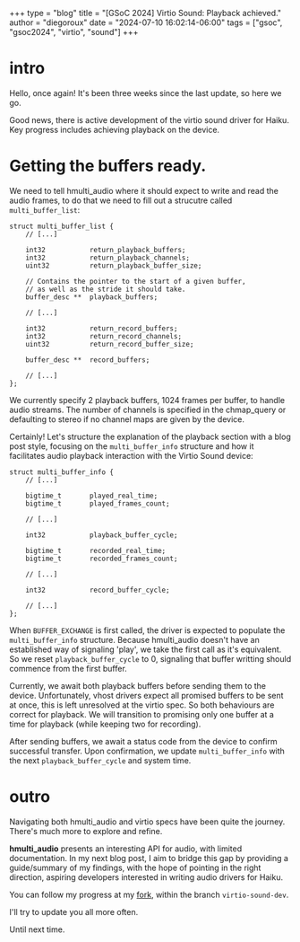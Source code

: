 +++
type = "blog"
title = "[GSoC 2024] Virtio Sound: Playback achieved."
author = "diegoroux"
date = "2024-07-10 16:02:14-06:00"
tags = ["gsoc", "gsoc2024", "virtio", "sound"]
+++

# intro
Hello, once again! It's been three weeks since the last update, so here we go.

Good news, there is active development of the virtio sound driver for Haiku.
Key progress includes achieving playback on the device.

# Getting the buffers ready.
We need to tell hmulti_audio where it should expect to write and read the audio
frames, to do that we need to fill out a strucutre called `multi_buffer_list`:
```
struct multi_buffer_list {
    // [...]

	int32			return_playback_buffers;
	int32			return_playback_channels;
	uint32			return_playback_buffer_size;

    // Contains the pointer to the start of a given buffer,
    // as well as the stride it should take.
	buffer_desc **	playback_buffers;

    // [...]

	int32			return_record_buffers;
	int32			return_record_channels;
	uint32			return_record_buffer_size;

	buffer_desc **	record_buffers;

    // [...]
};
```

We currently specify 2 playback buffers, 1024 frames per buffer, to handle
audio streams. The number of channels is specified in the chmap_query or
defaulting to stereo if no channel maps are given by the device.

Certainly! Let's structure the explanation of the playback section with a blog post style, focusing on the `multi_buffer_info` structure and how it facilitates audio playback interaction with the Virtio Sound device:

```
struct multi_buffer_info {
    // [...]

    bigtime_t       played_real_time;
    bigtime_t       played_frames_count; 
    
    // [...]

    int32           playback_buffer_cycle;

    bigtime_t       recorded_real_time;
    bigtime_t       recorded_frames_count;
    
    // [...]

    int32           record_buffer_cycle;

    // [...]
};
```

When `BUFFER_EXCHANGE` is first called, the driver is expected to populate the
`multi_buffer_info` structure. Because hmulti_audio doesn't have an established
way of signaling 'play', we take the first call as it's equivalent. So we reset
`playback_buffer_cycle` to 0, signaling that buffer writting should commence
from the first buffer.

Currently, we await both playback buffers before sending them to the
device. Unfortunately, vhost drivers expect all promised buffers to be sent at
once, this is left unresolved at the virtio spec. So both behaviours are correct
for playback. We will transition to promising only one buffer at a time for playback
(while keeping two for recording).

After sending buffers, we await a status code from the device to confirm
successful transfer. Upon confirmation, we update `multi_buffer_info` with the
next `playback_buffer_cycle` and system time.

# outro
Navigating both hmulti_audio and virtio specs have been quite the journey.
There's much more to explore and refine.

**hmulti_audio** presents an interesting API for audio, with limited
documentation. In my next blog post, I aim to bridge this gap by providing
a guide/summary of my findings, with the hope of pointing in the right direction,
aspiring developers interested in writing audio drivers for Haiku.

You can follow my progress at my [fork](https://github.com/diegoroux/haiku/tree/virtio-sound-dev),
within the branch `virtio-sound-dev`.

I'll try to update you all more often.

Until next time.